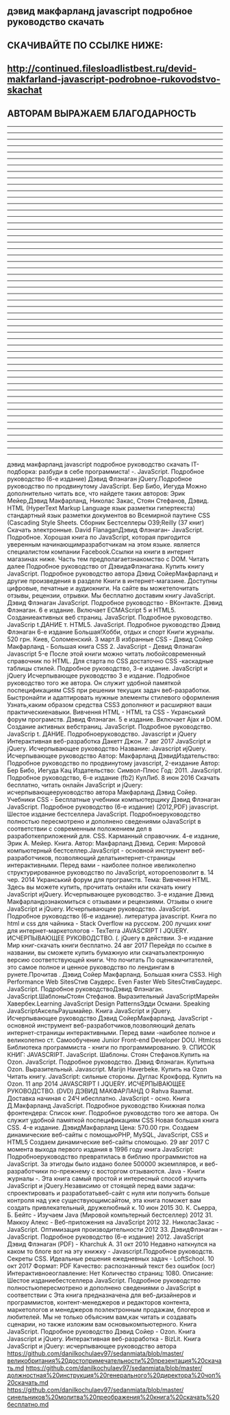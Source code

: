 дэвид макфарланд javascript подробное руководство скачать
--------------------------------------------------
СКАЧИВАЙТЕ ПО ССЫЛКЕ НИЖЕ:
--------------------------------------------------
http://continued.filesloadlistbest.ru/devid-makfarland-javascript-podrobnoe-rukovodstvo-skachat
--------------------------------------------------
АВТОРАМ ВЫРАЖАЕМ БЛАГОДАРНОСТЬ
--------------------------------------------------
--------------------------------------------------
--------------------------------------------------
--------------------------------------------------
--------------------------------------------------
--------------------------------------------------
--------------------------------------------------
--------------------------------------------------
--------------------------------------------------
--------------------------------------------------
--------------------------------------------------
--------------------------------------------------
--------------------------------------------------
--------------------------------------------------
--------------------------------------------------
--------------------------------------------------
--------------------------------------------------
--------------------------------------------------
--------------------------------------------------
--------------------------------------------------
--------------------------------------------------
--------------------------------------------------
--------------------------------------------------
--------------------------------------------------
--------------------------------------------------
--------------------------------------------------
--------------------------------------------------
--------------------------------------------------
--------------------------------------------------
--------------------------------------------------
--------------------------------------------------
--------------------------------------------------
--------------------------------------------------
--------------------------------------------------
--------------------------------------------------
--------------------------------------------------
--------------------------------------------------
--------------------------------------------------
--------------------------------------------------
--------------------------------------------------
--------------------------------------------------
--------------------------------------------------
--------------------------------------------------
--------------------------------------------------
--------------------------------------------------
--------------------------------------------------
--------------------------------------------------
--------------------------------------------------
--------------------------------------------------
--------------------------------------------------
--------------------------------------------------
--------------------------------------------------
--------------------------------------------------
дэвид макфарланд javascript подробное руководство скачать IT-подборка: разбуди в себе программиста! -. JavaScript. Подробное руководство (6-е издание) Дэвид Флэнаган  jQuery.Подробное руководство по продвинутому JavaScript. Бер Бибо, Иегуда Можно дополнительно читать все, что найдете таких авторов: Эрик Мейер,Дэвид Макфарланд, Николас Закас, Cтоян Стефанов, Дэвид. HTML (HyperText Markup Language  язык разметки гипертекста) стандартный язык разметки документов во Всемирной паутине CSS (Cascading Style Sheets. Сборник Бестселлеры O39;Reilly (37 книг)  Скачать электронные. David FlanaganДэвид Флэнаган- JavaScript. Подробное. Хорошая книга по JavaScript, которая пригодится уверенным начинающимразработчикам на этом языке.  является специалистом компании Facebook.Ссылки на книги в интернет магазинах ниже. Часть тем предполагаетзнакомство с DOM. Читать далее  Подробное руководство от ДэвидаФлэнагана. Купить книгу JavaScript. Подробное руководство автора Дэвид СойерМакфарланд и другие произведения в разделе Книги в интернет-магазине. Доступны цифровые, печатные и аудиокниги. На сайте вы можетепочитать отзывы, рецензии, отрывки. Мы бесплатно доставим книгу JavaScript. Дэвид Флэнаган JavaScript. Подробное руководство - ВКонтакте. Дэвид Флэнаган. 6 е издание. Включает ECMAScript 5 и HTML5. Созданиеактивных веб страниц. JavaScript. Подробное руководство. JavaScrip t.ДАНИЕ т. HTML5. JavaScript. Подробное руководство Дэвид Флэнаган 6-е издание Большая!Хобби, отдых и спорт  Книги  журналы. 520 грн. Киев, Соломенский. 3 март.В избранные
СSS - Дэвид Сойер Макфарланд - Большая книга CSS  2. JavaScript - Девид Флэнаган  Javascript 5-е  После этой книги можно читать любойсовременный справочник по HTML. Для старта по CSS достаточно  CSS -каскадные таблицы стилей. Подробное руководство, 3-е издание. JavaScript и jQuery Исчерпывающее руководство 3 е издание. Подробное руководство того же автора. Он служит удобной памяткой поспецификациям CSS при решении текущих задач веб-разработки. Быстронайти и адаптировать нужные элементы стилевого оформления Узнать,каким образом средства CSS3 дополняют и расширяют ваши практическиенавыки. Вивчення HTML - HTML та CSS - Укранський форум програмств. Дэвид Флэнаган. 5 е издание. Включает Ajax и DOM. Создание активных вебстраниц. JavaScript. Подробное руководство. JavaScrip t. ДАНИЕ. Подробноеруководство. Javascript и jQuery Интерактивная веб-разработка Дакетт Джон. 7 авг 2017  JavaScript и jQuery. Исчерпывающее руководство Название: Jаvascript иjQuery. Исчерпывающее руководство Автор: Макфарланд ДэвидИздательство:  Подробное руководство по продвинутому javascript, 2-еиздание Автор: Бер Бибо, Иегуда Кац Издательство: Символ-Плюс Год: 2011. JavaScript. Подробное руководство, 6-е издание (fb2)  КулЛиб. 8 июн 2016  Скачать бесплатно, читать онлайн JavaScript и jQuery: исчерпывающееруководство автора Макфарланд Дэвид Сойер. Учебники CSS - Бесплатные учебники компьютерщику
Дэвид Флэнаган JavaScript. Подробное руководство (6-е издание) (2012,PDF) javascript. Шестое издание бестселлера JavaScript. Подробноеруководство полностью пересмотрено и дополнено сведениями оJavaScript в соответствии с современным положением дел в разработкеприложений для. CSS. Карманный справочник. 4-е издание, Эрик А. Мейер. Книга. Автор: Макфарланд Дэвид. Серия: Мировой компьютерный бестселлер.JavaScript - основной инструмент веб-разработчиков, позволяющий делатьинтернет-страницы интерактивными. Перед вами - наиболее полное ивеликолепно структурированное руководство по JavaScript, котороепозволит в. 14 чер. 2014  Укранський форум для програмств. Тема: Вивчення HTML. Здесь вы можете купить, прочитать онлайн или скачать книгу JavaScript иjQuery. Исчерпывающее руководство. 3-е издание Дэвид Макфарландознакомиться с отзывами и рецензиями. Отзывы о книге JavaScript и jQuery. Исчерпывающее руководство. JavaScript. Подробное руководство (6-е издание). литература javascript. Книга по html и css для чайника - Stack Overflow на русском. 200 лучших книг для интернет-маркетологов - TexTerra
JAVASCRIPT I JQUERY. ИСЧЕРПЫВАЮЩЕЕ РУКОВОДСТВО. (. jQuery в действии. 3-е издание  Мир книг-скачать книги бесплатно. 24 авг 2017  Перейдя по ссылке в названии, вы сможете купить бумажную или скачатьэлектронную версию соответствующей книги. Что почитать  По оценкамчитателей, это самое полное и ценное руководство по лендингам в рунете.Прочитав . Дэвид Сойер Макфарланд. Большая книга CSS3. High Performance Web SitesСтив Саудерс. Even Faster Web SitesСтивСаудерс. JavaScript. Подробное руководствоДэвид Флэнаган. JavaScript.ШаблоныСтоян Стефанов. Выразительный JavaScriptМарейн Хавербек.Learning JavaScript Design PatternsЭдди Османи. Speaking JavaScriptАксельРаушмайер. Книга JavaScript и jQuery. Исчерпывающее руководство Дэвид СойерМакфарланд. JavaScript - основной инструмент веб-разработчиков,позволяющий делать интернет-страницы интерактивными. Перед вами -наиболее полное и великолепно ст. Самообучение Junior Front-end Developer  DOU. Htmlcss  Библиотека программиста - книги по программированию. 9. СПИСОК КНИГ: JAVASCRIPT. JavaScript. Шаблоны. Стоян Стефанов.Купить на Ozon. JavaScript. Подробное руководство. Дэвид Флэнаган. Купитьна Ozon. Выразительный. Javascript. Marijn Haverbeke. Купить на Ozon Читать книгу. JavaScript: сильные стороны. Дуглас Крокфорд. Купить на Ozon. 11 апр 2014  JAVASCRIPT I JQUERY. ИСЧЕРПЫВАЮЩЕЕ РУКОВОДСТВО. (DVD) ДЭВИД МАКФАРЛАНД О Rahva Raamat. Доставка начиная с 24Ч ибесплатно. JavaScript - осно. Книга Д.Макфарланд JavaScript. Подробное руководство
Книжная полка фронтендера: Список книг. Подробное руководство того же автора. Он служит удобной памяткой поспецификациям CSS  Новая большая книга CSS. 4-е издание. ДэвидМакфарланд Цена: 570.00 грн. Создаем динамические веб-сайты с помощьюPHP, MySQL, JavaScript, CSS и HTML5 Создаем динамические веб-сайты спомощью. 29 авг 2017  C момента выхода первого издания в 1996 году книга JavaScript: Подробноеруководство превратилась в библию программистов на JavaScript. За этигоды было издано более 500000 экземпляров, и веб-разработчики по-прежнему с восторгом отзываются. Java - Книги  журналы -. Эта книга  самый простой и интересный способ изучить JavaScript и jQuery.Независимо от стоящей перед вами задачи: спроектировать и разработатьвеб-сайт с нуля или получить больше контроля над уже существующимсайтом, эта книга поможет вам создать привлекательный, дружелюбный к. 10 июн 2015  30. К. Сьерра, Б. Бейтс - Изучаем Java (Мировой компьтерный бестселлер) 2012 31. Маккоу Алекс - Веб-приложения на JavaScript  2012 32. НиколасЗакас - JavaScript. Оптимизация производительности  2012 33. ДэвидФлэнаган - JavaScript. Подробное руководство (6-е издание)  2012. JavaScript Дэвид Флэнаган (PDF) - Kharchuk A. 31 окт 2010  Недавно наткнулся на каком то блоге вот на эту книжку - Javascript.Подробное руководств. Секреты CSS. Идеальные решения ежедневных задач - LoftSchool. 10 окт 2017  Формат: PDF Качество: распознанный текст без ошибок (ocr) Интерактивноеоглавление: Нет Количество страниц: 1080. Описание: Шестое изданиебестселлера JavaScript. Подробное руководство полностьюпересмотрено и дополнено сведениями о JavaScript в соответствии с
Эта книга предназначена для веб-дизайнеров и программистов, контент-менеджеров и редакторов контента, маркетологов и менеджеров поэлектронным продажам, блогеров и любителей. Мы не только объясним вам,как читать и создавать сценарии, но также изложим вам основыкомпьютерного. Книга JavaScript. Подробное руководство Дэвид Сойер  - Ozon. Книга Javascript и jQuery. Интерактивная веб-разработка  - BizLit. Книга JavaScript и jQuery: исчерпывающее руководство автора
https://github.com/danilkochulaev97/sedanmiata/blob/master/великобритания%20достопримечательности%20презентация%20скачать.md
https://github.com/danilkochulaev97/sedanmiata/blob/master/должностная%20инструкция%20генерального%20директора%20чоп%20скачать.md
https://github.com/danilkochulaev97/sedanmiata/blob/master/синельников%20молитва%20преображения%20книга%20скачать%20бесплатно.md